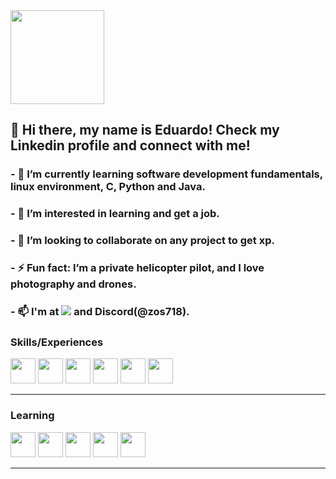 <div>
<img src="https://camo.githubusercontent.com/41e5e3a6bf3fd81812661600e607e6a54e5a126d3a2ad2a789fff16803b7a841/68747470733a2f2f692e696d6775722e636f6d2f593154414d6d6d2e706e67" style="max-width: 50%;" height="150em"> <a href="https://www.linkedin.com/in/eduardo-botelho-17015958" target="_blank"></a>
</h3>
<h2> 👋 Hi there, my name is Eduardo! Check my Linkedin profile and connect with me! </h2>

<h3>- 🌱 I’m currently learning software development fundamentals, linux environment, C, Python and Java.</h3>
<h3>- 👀 I’m interested in learning and get a job. </h3>
<h3>- 💞️ I’m looking to collaborate on any project to get xp.</h3>
<h3>- ⚡ Fun fact: I’m a private helicopter pilot, and I love photography and drones.</h3>
<h3>- 📫 I'm at <img src="https://img.shields.io/badge/-LinkedIn-%230077B5?style=for-the-badge&logo=linkedin&logoColor=white" target="_blank"> and Discord(@zos718).
</div>
<!--
<div>
<a href="https://github.com/kaaos">
<img height="165em" src="https://github-readme-stats.vercel.app/api/top-langs/?username=kaaos&layout=compact&langs_count=7&theme=dracula"/>
<img height="165em" src="https://github-readme-stats.vercel.app/api?username=kaaos&show_icons=true&theme=dracula&include_all_commits=true&count_private=true"/>
</div>
-->
<div>
<h3> Skills/Experiences </h3>
<img src="https://cdn.jsdelivr.net/gh/devicons/devicon/icons/css3/css3-original.svg" width="40" height="40"/>
<img src="https://cdn.jsdelivr.net/gh/devicons/devicon/icons/javascript/javascript-original.svg" width="40" height="40" />
<img src="https://cdn.jsdelivr.net/gh/devicons/devicon/icons/html5/html5-original.svg" width="40" height="40" />
<img src="https://cdn.jsdelivr.net/gh/devicons/devicon/icons/git/git-original.svg" width="40" height="40"/> 
<img src="https://cdn.jsdelivr.net/gh/devicons/devicon/icons/python/python-original.svg" width="40" height="40" /> 
<img src="https://cdn.jsdelivr.net/gh/devicons/devicon/icons/postgresql/postgresql-plain.svg" width="40" height="40" /> 

</div>         
 
<hr>

<div>
<h3> Learning </h3>        
<img src="https://cdn.jsdelivr.net/gh/devicons/devicon/icons/c/c-original.svg" width="40" height="40"/>
<img src="https://cdn.jsdelivr.net/gh/devicons/devicon/icons/csharp/csharp-original.svg" width="40" height="40" /> 
<img src="https://cdn.jsdelivr.net/gh/devicons/devicon/icons/linux/linux-original.svg" width="40" height="40"/>
<img src="https://cdn.jsdelivr.net/gh/devicons/devicon/icons/java/java-plain-wordmark.svg" width="40" height="40"/>
<img src="https://cdn.jsdelivr.net/gh/devicons/devicon/icons/angularjs/angularjs-original.svg" width="40" height="40"/>
 
</div>
           
<hr>  


<!--
**kaaos/kaaos** is a ✨ _special_ ✨ repository because its `README.md` (this file) appears on your GitHub profile.

Here are some ideas to get you started:

- 🔭 I’m currently working on ...
- 🌱 I’m currently learning ...
- 👯 I’m looking to collaborate on ...
- 🤔 I’m looking for help with ...
- 💬 Ask me about ...
- 📫 How to reach me: ...
- 😄 Pronouns: ...
- ⚡ Fun fact: ...
-->
